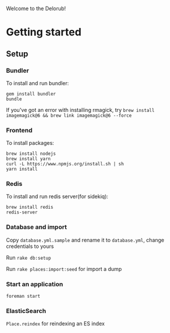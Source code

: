 Welcome to the Delorub!

# Getting started

## Setup
### Bundler
To install and run bundler:

```
gem install bundler
bundle
```

If you've got an error with installing rmagick, try `brew install imagemagick@6 && brew link imagemagick@6 --force`

### Frontend
To install packages:
```
brew install nodejs
brew install yarn
curl -L https://www.npmjs.org/install.sh | sh
yarn install
```
    
### Redis
To install and run redis server(for sidekiq):
```
brew install redis
redis-server
```

### Database and import
Copy `database.yml.sample` and rename it to `database.yml`, change credentials to yours

Run `rake db:setup`

Run `rake places:import:seed` for import a dump
    
### Start an application
`foreman start`

### ElasticSearch
`Place.reindex` for reindexing an ES index
